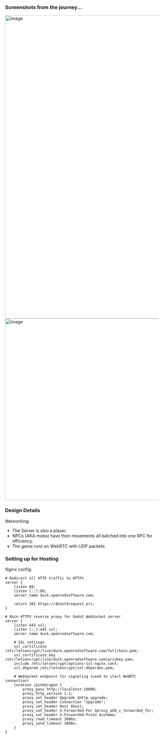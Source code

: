 ### Screenshots from the journey...

<img width="1412" height="995" alt="image" src="https://github.com/user-attachments/assets/4d35c1a9-dbd5-4cd2-8827-a9f8510e5155" />

<img width="1144" height="596" alt="image" src="https://github.com/user-attachments/assets/faa7496d-a7cd-4af8-aba0-eca14d25598f" />

### Design Details

Networking:
* The Server is also a player.
* NPCs (AKA mobs) have their movements all batched into one RPC for efficiency.
* The game runs on WebRTC with UDP packets

### Setting up for Hosting

Nginx config:
```
# Redirect all HTTP traffic to HTTPS
server {
    listen 80;
    listen [::]:80;
    server_name duck.openredsoftware.com;

    return 301 https://$host$request_uri;
}

# Main HTTPS reverse proxy for Godot WebSocket server
server {
    listen 443 ssl;
    listen [::]:443 ssl;
    server_name duck.openredsoftware.com;

    # SSL settings
    ssl_certificate /etc/letsencrypt/live/duck.openredsoftware.com/fullchain.pem;
    ssl_certificate_key /etc/letsencrypt/live/duck.openredsoftware.com/privkey.pem;
    include /etc/letsencrypt/options-ssl-nginx.conf;
    ssl_dhparam /etc/letsencrypt/ssl-dhparams.pem;

    # WebSocket endpoint for signaling (used to start WebRTC connection)
    location /pinkdragon {
        proxy_pass http://localhost:10000;
        proxy_http_version 1.1;
        proxy_set_header Upgrade $http_upgrade;
        proxy_set_header Connection "upgrade";
        proxy_set_header Host $host;
        proxy_set_header X-Forwarded-For $proxy_add_x_forwarded_for;
        proxy_set_header X-Forwarded-Proto $scheme;
        proxy_read_timeout 3600s;
        proxy_send_timeout 3600s;
    }
}

```

